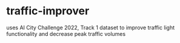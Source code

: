 # traffic-improver
uses AI City Challenge 2022, Track 1 dataset to improve traffic light functionality and decrease peak traffic volumes
